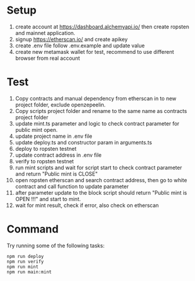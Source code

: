 # Setup
1. create account at https://dashboard.alchemyapi.io/ then create ropsten and mainnet application.
2. signup https://etherscan.io/ and create apikey
3. create .env file follow .env.example and update value
4. create new metamask wallet for test, recommend to use different browser from real account

# Test
1. Copy contracts and manual dependency from etherscan in to new project folder, exclude openzepeelin.
2. Copy scripts project folder and rename to the same name as contracts project folder
3. update mint.ts parameter and logic to check contract parameter for public mint open.
4. update project name in .env file
5. update deploy.ts and constructor param in arguments.ts
6. deploy to ropsten testnet
7. update contract address in .env file
8. verify to ropsten testnet
9. run mint scripts and wait for script start to check contract parameter and return "Public mint is CLOSE"
10. open ropsten etherscan and search contract address, then go to white contract and call function to update parameter
11. after parameter update to the block script should return "Public mint is OPEN !!!" and start to mint.
12. wait for mint result, check if error, also check on etherscan

# Command
Try running some of the following tasks:
```shell
npm run deploy
npm run verify
npm run mint
npm run main:mint
```